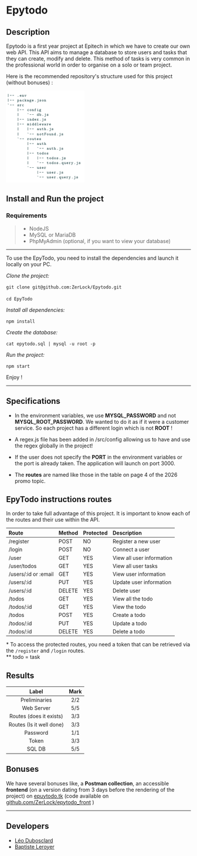 Epytodo
=======

## Description
Epytodo is a first year project at Epitech in which we have to create our own web API. This API aims to manage a database to store users and tasks that they can create, modify and delete. This method of tasks is very common in the professional world in order to organise on a solo or team project.

Here is the recommended repository's structure used for this project (without bonuses) :

![Repository's Structure](./assets/repository_structure.png)

## Install and Run the project
### Requirements
> - NodeJS
> - MySQL or MariaDB
> - PhpMyAdmin (optional, if you want to view your database)

---

To use the EpyTodo, you need to install the dependencies and launch it locally on your PC.

*Clone the project:*
```
git clone git@github.com:ZerLock/Epytodo.git

cd EpyTodo
```

*Install all dependencies:*
```
npm install
```

*Create the database:*
```
cat epytodo.sql | mysql -u root -p
```

*Run the project:*
```
npm start
```

Enjoy !

---

## Specifications
- In the environment variables, we use **MYSQL_PASSWORD** and not **MYSQL_ROOT_PASSWORD**. We wanted to do it as if it were a customer service. So each project has a different login which is not **ROOT** !

- A regex.js file has been added in /src/config allowing us to have and use the regex globally in the project!

- If the user does not specify the **PORT** in the environment variables or the port is already taken. The application will launch on port 3000.

- The **routes** are named like those in the table on page 4 of the 2026 promo topic.
 
## EpyTodo instructions routes
In order to take full advantage of this project. It is important to know each of the routes and their use within the API.

|Route              |Method|Protected|Description|
|:------------------|:-----|:--------|:----------|
|/register          |POST  |NO       |Register a new user|
|/login             |POST  |NO       |Connect a user|
|/user              |GET   |YES      |View all user information|
|/user/todos        |GET   |YES      |View all user tasks|
|/users/:id or :email|GET   |YES      |View user information|
|/users/:id          |PUT   |YES      |Update user information|
|/users/:id          |DELETE|YES      |Delete user|
|/todos              |GET   |YES      |View all the todo|
|/todos/:id          |GET   |YES      |View the todo|
|/todos              |POST  |YES      |Create a todo|
|/todos/:id          |PUT   |YES      |Update a todo|
|/todos/:id          |DELETE|YES      |Delete a todo|
\* To access the protected routes, you need a token that can be retrieved via the ``/register`` and ``/login`` routes.<br>
\** todo = task

## Results
|Label|Mark|
|:---:|:--:|
|Preliminaries|2/2|
|Web Server|5/5|
|Routes (does it exists)|3/3|
|Routes (Is it well done)|3/3|
|Password|1/1|
|Token|3/3|
|SQL DB|5/5|

## Bonuses

We have several bonuses like, a **Postman collection**, an accessible **frontend** (on a version dating from 3 days before the rendering of the project) on [epuytodo.tk](https://epuytodo.tk) (code available on [github.com/ZerLock/epytodo_front](https://github.com/ZerLock/epytodo_front) )

---

## Developers
- [Léo Dubosclard](https://www.github.com/ZerLock)
- [Baptiste Leroyer](https://github.com/ZiplEix)
